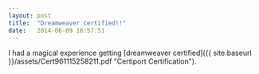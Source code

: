 ```yaml
---
layout: post
title:  "Dreamweaver certified!!"
date:   2014-06-09 16:57:51
---
```


I had a magical experience getting [dreamweaver certified]({{ site.baseurl }}/assets/Cert961115258211.pdf "Certiport Certification").
